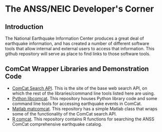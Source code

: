 The ANSS/NEIC Developer's Corner
=========
Introduction
------------
The National Earthquake Information Center produces a great deal of earthquake information, and
has created a number of different software tools that allow internal and external users to access that 
information.  This github repository will serve as place to find links to those software tools.

ComCat Wrapper Libraries and Demonstration Code
-----------------------------------------------
* <a href="http://comcat.cr.usgs.gov/fdsnws/event/1/">ComCat Search API</a>. This is the site of the base web search API, on which the rest of the libraries/command line tools listed here are using.
* <a href="https://github.com/usgs/libcomcat">Python libcomcat</a>.  This repository houses Python library code and some command line tools for accessing earthquake events in ComCat.
* <a href="https://github.com/usgs/matcomcat">Matlab matcomcat</a>.  This repository has a simple Matlab class that wraps some of the functionality of the ComCat search API.
* <a href="https://github.com/usgs/rcomcat">R comcat</a>.  This repository contains R functions for searching the ANSS ComCat comprehensive earthquake catalog.
